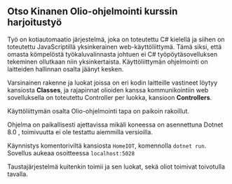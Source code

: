 ## Otso Kinanen Olio-ohjelmointi kurssin harjoitustyö

Työ on kotiautomaatio järjestelmä, joka on toteutettu C# kielellä ja siihen on toteutettu JavaScriptillä yksinkerainen web-käyttöliittymä. Tämä siksi, että omasta kömpelöstä työkaluvalinnasta johtuen ei C# työpöytäsovelluksen tekeminen ollutkaan niin yksinkertaista. Käyttöliittymän ohjelmointi on laitteiden hallinnan osalta jäänyt kesken.

Varsinainen rakenne ja luokat joissa on eri kodin laitteille vastineet löytyy kansiosta **Classes**, ja rajapinnat olioiden kanssa kommunikointiin web sovelluksella on toteutettu Controller per luokka, kansioon **Controllers**. 

Käyttöliittymän osalta Olio-ohjelmointi tapa on paikoin rakoillut. 

Ohjelma on paikallisesti ajettavissa mikäli koneessa on asennettuna Dotnet 8.0 , toimivuutta ei ole testattu aiemmilla versioilla. 

Käynnistys komentoriviltä kansiosta ```HomeIOT```, komennolla ```dotnet run```. Sovellus aukeaa osoitteessa ```localhost:5028```

 Taustajärjestelmä kuitenkin toimii ja sen luokat, sekä oliot toimivat toivotulla tavalla. 

